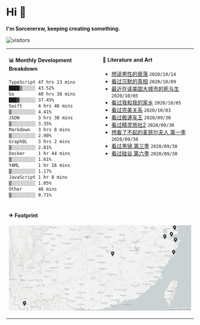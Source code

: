 # Hi 👋

**I'm Sorcererxw, keeping creating something.**

![visitors](https://visitor-badge.glitch.me/badge?page_id=sorcererxw.sorcererx)

<table width="800px">
<tr>
<td valign="top" width="50%">

#### 📊 Monthly Development Breakdown

<!--START_SECTION:waka-->
```text
TypeScript 47 hrs 13 mins ████▒░░░░░ 43.52%
Go         40 hrs 38 mins ███▓░░░░░░ 37.45%
Swift      4 hrs 46 mins  ▒░░░░░░░░░ 4.41%
JSON       3 hrs 38 mins  ▒░░░░░░░░░ 3.35%
Markdown   3 hrs 8 mins   ▒░░░░░░░░░ 2.90%
GraphQL    3 hrs 2 mins   ▒░░░░░░░░░ 2.81%
Docker     1 hr 44 mins   ▒░░░░░░░░░ 1.61%
YAML       1 hr 16 mins   ▒░░░░░░░░░ 1.17%
JavaScript 1 hr 8 mins    ▒░░░░░░░░░ 1.05%
Other      46 mins        ▒░░░░░░░░░ 0.71%
```
<!--END_SECTION:waka-->

<td valign="top" width="50%">

#### 💃 Literature and Art

<!--START_SECTION:douban-->
* [想读男性的衰落](https://book.douban.com/subject/35016930/) <code>2020/10/14</code>
* [看过沉默的真相](http://movie.douban.com/subject/33447642/) <code>2020/10/09</code>
* [最近在读美国大城市的死与生](https://book.douban.com/subject/34907883/) <code>2020/10/05</code>
* [看过我和我的家乡](http://movie.douban.com/subject/35051512/) <code>2020/10/05</code>
* [看过完美关系](http://movie.douban.com/subject/30221758/) <code>2020/10/03</code>
* [看过极速车王](http://movie.douban.com/subject/6538866/) <code>2020/09/30</code>
* [看过精灵旅社2](http://movie.douban.com/subject/21327493/) <code>2020/09/30</code>
* [想看了不起的麦瑟尔夫人 第一季](http://movie.douban.com/subject/26813221/) <code>2020/09/30</code>
* [看过黑镜 第三季](http://movie.douban.com/subject/25966044/) <code>2020/09/30</code>
* [看过硅谷 第六季](http://movie.douban.com/subject/30194648/) <code>2020/09/30</code>

<!--END_SECTION:douban-->

</td>
</tr>
<tr>
<td colspan="2">

#### ✈ Footprint

![footprint](./footprint.png)

</td>
</tr>
</table>


